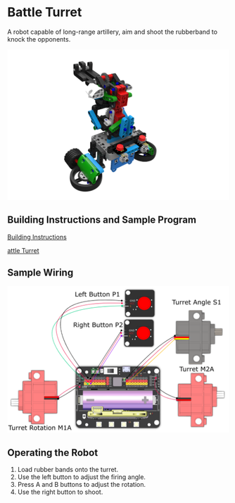 # Battle Turret

A robot capable of long-range artillery, aim and shoot the rubberband to knock the opponents.

![](images/turrent.png)

## Building Instructions and Sample Program

[Building Instructions](https://bit.ly/12In1SumobotBuildingInstruction)

[attle Turret](https://makecode.microbit.org/_1HuUtRi7rbat)

## Sample Wiring

![](images/turret_wire.png)

## Operating the Robot

1. Load rubber bands onto the turret.
2. Use the left button to adjust the firing angle.
3. Press A and B buttons to adjust the rotation.
4. Use the right button to shoot.